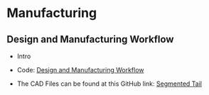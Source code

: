 # Manufacturing

## Design and Manufacturing Workflow
 - Intro
 
 - Code: [Design and Manufacturing Workflow](/02_Mechanical/02_CAD/Markdown/Design_and_Manufacturing_Workflow.md)

 - The CAD Files can be found at this GitHub link: [Segmented Tail](/02_Mechanical/02_CAD) 
